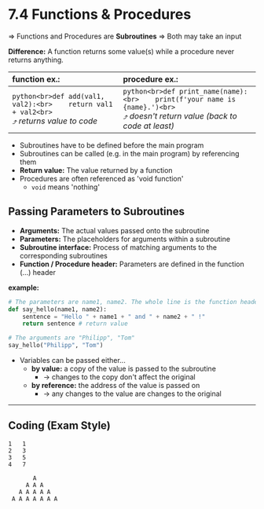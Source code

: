 # 7.4 Functions & Procedures

=> Functions and Procedures are **Subroutines**
=> Both may take an input

**Difference:** A function returns some value(s) while a procedure never returns anything.

| function ex.: | procedure ex.: |
| :--- | :--- |
| ```python<br>def add(val1, val2):<br>    return val1 + val2<br>``` <br> *⤴ returns value to code* | ```python<br>def print_name(name):<br>    print(f'your name is {name}.')<br>``` <br> *⤴ doesn't return value (back to code at least)* |

- Subroutines have to be defined before the main program
- Subroutines can be called (e.g. in the main program) by referencing them
- **Return value:** The value returned by a function
- Procedures are often referenced as 'void function'
    - `void` means 'nothing'

## Passing Parameters to Subroutines

- **Arguments:** The actual values passed onto the subroutine
- **Parameters:** The placeholders for arguments within a subroutine
- **Subroutine interface:** Process of matching arguments to the corresponding subroutines
- **Function / Procedure header:** Parameters are defined in the function (...) header

**example:**
```python
# The parameters are name1, name2. The whole line is the function header.
def say_hello(name1, name2): 
    sentence = "Hello " + name1 + " and " + name2 + " !"
    return sentence # return value

# The arguments are "Philipp", "Tom"
say_hello("Philipp", "Tom") 
```

- Variables can be passed either...
    - **by value:** a copy of the value is passed to the subroutine
        - -> changes to the copy don't affect the original
    - **by reference:** the address of the value is passed on
        - -> any changes to the value are changes to the original

---

## Coding (Exam Style)

```
1   1
2   3
3   5
4   7
```

```
       A
     A A A
   A A A A A
 A A A A A A A
